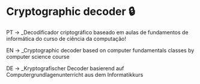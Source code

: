 # Cryptographic decoder 🔒

PT -> _Decodificador criptográfico baseado em aulas de fundamentos de informática do curso de ciência da computação!

EN -> _Cryptographic decoder based on computer fundamentals classes by computer science course

DE -> _Kryptografischer Decoder basierend auf Computergrundlagenunterricht aus dem Informatikkurs
